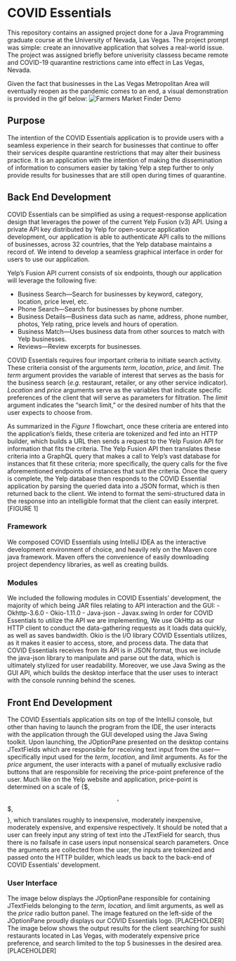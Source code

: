 # COVID Essentials
  This repository contains an assigned project done for a Java Programming graduate course at the University of Nevada, Las Vegas. The project prompt was simple: create an innovative application that solves a real-world issue. The project was assigned briefly before univerisity classess became remote and COVID-19 quarantine restrictions came into effect in Las Vegas, Nevada.

Given the fact that businesses in the Las Vegas Metropolitan Area will eventually reopen as the pandemic comes to an end, a visual demonstration is provided in the gif below:
![Farmers Market Finder Demo](https://photos.app.goo.gl/CkC1a4ftJ67hphAs7)

## Purpose
  The intention of the COVID Essentials application is to provide users with a seamless experience in their search for businesses that continue to offer their services despite quarantine restrictions that may alter their business practice. It is an application with the intention of making the dissemination of information to consumers easier by taking Yelp a step further to only provide results for businesses that are still open during times of quarantine.

## Back End Development
COVID Essentials can be simplified as using a request-response application design that leverages the power of the current Yelp Fusion (v3) API. Using a private API key distributed by Yelp for open-source application development, our application is able to authenticate API calls to the millions of businesses, across 32 countries, that the Yelp database maintains a record of. We intend to develop a seamless graphical interface in order for users to use our application.

Yelp’s Fusion API current consists of six endpoints, though our application will leverage the following five:
  - Business Search—Search for businesses by keyword, category, location, price level, ​etc.
  - Phone Search—Search for businesses by phone number.
  - Business Details—Business data such as name, address, phone number, photos, Yelp rating, price levels and hours of operation.
  - Business Match—Uses business data from other sources to match with Yelp businesses.
  - Reviews—Review excerpts for businesses.
  
  COVID Essentials requires four important criteria to initiate search activity. These
criteria consist of the arguments <i>term</i>, <i>location</i>, <i>price</i>, and <i>limit</i>. The <i>term</i> argument provides the variable of interest that serves as the basis for the business search (<i>e.g.</i> restaurant, retailer, or any other service indicator). <i>Location</i> and <i>price</i> arguments serve as the variables that indicate specific preferences of the client that will serve as parameters for filtration. The  <i>limit</i> argument indicates the “search limit,” or the desired number of hits that the user expects to choose from.

  As summarized in the <i>Figure 1</i> flowchart, once these criteria are entered into the application’s fields, these criteria are tokenized and fed into an HTTP builder, which builds a URL then sends a request to the Yelp Fusion API for information that fits the criteria. The Yelp Fusion API then translates these criteria into a GraphQL query that makes a call to Yelp’s vast database for instances that fit these criteria; more specifically, the query calls for the five aforementioned endpoints of instances that suit the criteria. Once the query is complete, the Yelp database then responds to the COVID Essential application by parsing the queried data into a JSON format, which is then returned back to the client. We intend to format the semi-structured data in the response into an intelligible format that the client can easily interpret.
[FIGURE 1]
  
### Framework
  We composed COVID Essentials using IntelliJ IDEA as the interactive development environment of choice, and heavily rely on the Maven core java framework. Maven offers the convenience of easily downloading project dependency libraries, as well as creating builds.

### Modules
  We included the following modules in COVID Essentials’ development, the majority of which being JAR files relating to API interaction and the GUI:
    - Okhttp-3.6.0
    - Okio-1.11.0
    - Java-json
    - Javax.swing
    In order for COVID Essentials to utilize the API we are implementing, We use OkHttp as our HTTP client to conduct the data-gathering requests as it loads data quickly, as well as saves bandwidth. Okio is the I/O library COVID Essentials utilizes, as it makes it easier to access, store, and process data. The data that COVID Essentials receives from its API is in JSON format, thus we include the java-json library to manipulate and parse out the data, which is ultimately stylized for user readability. Moreover, we use Java Swing as the GUI API, which builds the desktop interface that the user uses to interact with the console running behind the scenes.
  
## Front End Development
  The COVID Essentials application sits on top of the IntelliJ console, but other than having to launch the program from the IDE, the user interacts with the application through the GUI developed using the Java Swing toolkit. Upon launching, the JOptionPane presented on the desktop contains JTextFields which are responsible for receiving text input from the user—specifically input used for the <i>term</i>, <i>location</i>, and <i>limit</i> arguments. As for the <i>price</i> argument, the user interacts with a panel of mutually exclusive radio buttons that are responsible for receiving the price-point preference of the user. Much like on the Yelp website and application, price-point is determined on a scale of {$, $$, $$$, $$$$}, which translates roughly to inexpensive, moderately inexpensive, moderately expensive, and expensive respectively. It should be noted that a user can freely input any string of text into the JTextField for search, thus there is no failsafe in case users input nonsensical search parameters. Once the arguments are collected from the user, the inputs are tokenized and passed onto the HTTP builder, which leads us back to the back-end of COVID Essentials’ development.
  
  ### User Interface
  The image below displays the JOptionPane responsible for containing JTextFields belonging to the <i>term</i>, <i>location</i>, and limit arguments, as well as the <i>price</i> radio button panel. The image featured on the left-side of the JOptionPane proudly displays our COVID Essentials logo.
  [PLACEHOLDER]
  The image below shows the output results for the client searching for sushi restaurants located in Las Vegas, with moderately expensive price preference, and search limited to the top 5 businesses in the desired area.
  [PLACEHOLDER]
  
